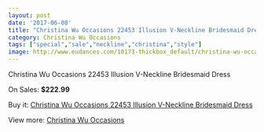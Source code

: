```yaml
---
layout: post
date: '2017-06-08'
title: "Christina Wu Occasions 22453 Illusion V-Neckline Bridesmaid Dress"
category: Christina Wu Occasions
tags: ["special","sale","neckline","christina","style"]
image: http://www.eudances.com/10173-thickbox_default/christina-wu-occasions-22453-illusion-v-neckline-bridesmaid-dress.jpg
---
```

Christina Wu Occasions 22453 Illusion V-Neckline Bridesmaid Dress

On Sales: **$222.99**
<a href="https://www.eudances.com/en/christina-wu-occasions/3332-christina-wu-occasions-22453-illusion-v-neckline-bridesmaid-dress.html"><amp-img layout="responsive" width="600" height="600" src="//www.eudances.com/10173-thickbox_default/christina-wu-occasions-22453-illusion-v-neckline-bridesmaid-dress.jpg" alt="Christina Wu Occasions 22453 Illusion V-Neckline Bridesmaid Dress 0" /></a>
<a href="https://www.eudances.com/en/christina-wu-occasions/3332-christina-wu-occasions-22453-illusion-v-neckline-bridesmaid-dress.html"><amp-img layout="responsive" width="600" height="600" src="//www.eudances.com/10176-thickbox_default/christina-wu-occasions-22453-illusion-v-neckline-bridesmaid-dress.jpg" alt="Christina Wu Occasions 22453 Illusion V-Neckline Bridesmaid Dress 1" /></a>
<a href="https://www.eudances.com/en/christina-wu-occasions/3332-christina-wu-occasions-22453-illusion-v-neckline-bridesmaid-dress.html"><amp-img layout="responsive" width="600" height="600" src="//www.eudances.com/10175-thickbox_default/christina-wu-occasions-22453-illusion-v-neckline-bridesmaid-dress.jpg" alt="Christina Wu Occasions 22453 Illusion V-Neckline Bridesmaid Dress 2" /></a>
<a href="https://www.eudances.com/en/christina-wu-occasions/3332-christina-wu-occasions-22453-illusion-v-neckline-bridesmaid-dress.html"><amp-img layout="responsive" width="600" height="600" src="//www.eudances.com/10174-thickbox_default/christina-wu-occasions-22453-illusion-v-neckline-bridesmaid-dress.jpg" alt="Christina Wu Occasions 22453 Illusion V-Neckline Bridesmaid Dress 3" /></a>

Buy it: [Christina Wu Occasions 22453 Illusion V-Neckline Bridesmaid Dress](https://www.eudances.com/en/christina-wu-occasions/3332-christina-wu-occasions-22453-illusion-v-neckline-bridesmaid-dress.html "Christina Wu Occasions 22453 Illusion V-Neckline Bridesmaid Dress")

View more: [Christina Wu Occasions](https://www.eudances.com/en/59-christina-wu-occasions "Christina Wu Occasions")